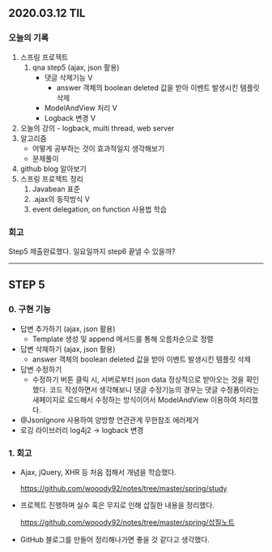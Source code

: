 ## 2020.03.12 TIL

### 오늘의 기록

1. 스프링 프로젝트
   1. qna step5 (ajax, json 활용)
      - 댓글 삭제기능 V
        - answer 객체의 boolean deleted 값을 받아 이벤트 발생시킨 템플릿 삭제
      - ModelAndView 처리 V
      - Logback 변경 V
2. 오늘의 강의 - logback, multi thread, web server
3. 알고리즘
   - 어떻게 공부하는 것이 효과적일지 생각해보기
   - 문제풀이
4. github blog 알아보기
5. 스프링 프로젝트 정리
   1. Javabean 표준
   2. .ajax의 동작방식 V
   3. event delegation, on function 사용법 학습

### 회고

Step5 제출완료했다. 일요일까지 step6 끝낼 수 있을까?

-----
## STEP 5
### 0. 구현 기능

- 답변 추가하기 (ajax, json 활용)
  - Template 생성 및 append 메서드를 통해 오름차순으로 정렬
- 답변 삭제하기 (ajax, json 활용)
  - answer 객체의 boolean deleted 값을 받아 이벤트 발생시킨 템플릿 삭제
- 답변 수정하기
  - 수정하기 버튼 클릭 시, 서버로부터 json data 정상적으로 받아오는 것을 확인했다. 코드 작성하면서 생각해보니 댓글 수정기능의 경우는 댓글 수정폼이라는 새페이지로 로드해서 수정하는 방식이어서 ModelAndView 이용하여 처리했다.
- @JsonIgnore 사용하여 양방향 연관관계 무한참조 에러제거
- 로깅 라이브러리 log4j2 -> logback 변경

### 1. 회고

- Ajax, jQuery, XHR 등 처음 접해서 개념을 학습했다.

  https://github.com/wooody92/notes/tree/master/spring/study

- 프로젝트 진행하며 실수 혹은 무지로 인해 삽질한 내용을 정리했다.

  https://github.com/wooody92/notes/tree/master/spring/삽질노트

- GitHub 블로그를 만들어 정리해나가면 좋을 것 같다고 생각했다.
